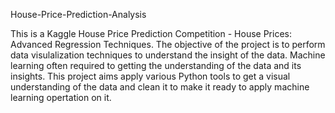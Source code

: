 House-Price-Prediction-Analysis


This is a Kaggle House Price Prediction Competition - House Prices: Advanced Regression Techniques.
The objective of the project is to perform data visulalization techniques to understand the insight of the data.
Machine learning often required to getting the understanding of the data and its insights.
This project aims apply various Python tools to get a visual understanding of the data and clean it to make it ready to apply machine learning opertation on it.
